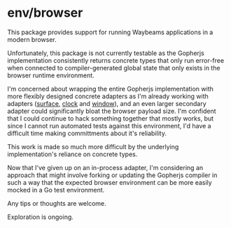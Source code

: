 # env/browser

This package provides support for running Waybeams applications in a modern browser.

Unfortunately, this package is not currently testable as the Gopherjs implementation consistently returns concrete types that only run error-free when connected to compiler-generated global state that only exists in the browser runtime environment.

I'm concerned about wrapping the entire Gopherjs implementation with more flexibly designed concrete adapters as I'm already working with adapters ([surface](https://github.com/waybeams/waybeams/blob/master/pkg/spec/surface.go), [clock](https://github.com/waybeams/waybeams/blob/master/pkg/clock/clock.go) and [window](https://github.com/waybeams/waybeams/blob/master/pkg/spec/window.go)), and an even larger secondary adapter could significantly bloat the browser payload size. I'm confident that I could continue to hack something together that mostly works, but since I cannot run automated tests against this environment, I'd have a difficult time making committments about it's reliability.

This work is made so much more difficult by the underlying implementation's reliance on concrete types.

Now that I've given up on an in-process adapter, I'm considering an approach that might involve forking or updating the Gopherjs compiler in such a way that the expected browser environment can be more easily mocked in a Go test environment.

Any tips or thoughts are welcome.

Exploration is ongoing.
